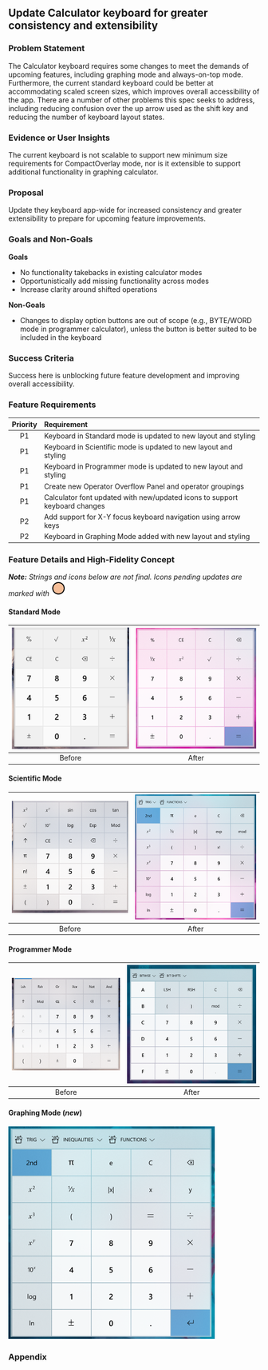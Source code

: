 ## Update Calculator keyboard for greater consistency and extensibility

### Problem Statement
The Calculator keyboard requires some changes to meet the demands of upcoming features, including graphing mode and always-on-top mode. Furthermore, the current standard keyboard could be better at accommodating scaled screen sizes, which improves overall accessibility of the app. There are a number of other problems this spec seeks to address, including reducing confusion over the up arrow used as the shift key and reducing the number of keyboard layout states.

### Evidence or User Insights
The current keyboard is not scalable to support new minimum size requirements for CompactOverlay mode, nor is it extensible to support additional functionality in graphing calculator.

### Proposal
Update they keyboard app-wide for increased consistency and greater extensibility to prepare for upcoming feature improvements.

### Goals and Non-Goals
**Goals**
* No functionality takebacks in existing calculator modes
* Opportunistically add missing functionality across modes
* Increase clarity around shifted operations

**Non-Goals**
* Changes to display option buttons are out of scope (e.g., BYTE/WORD mode in programmer calculator), unless the button is better suited to be included in the keyboard

### Success Criteria
Success here is unblocking future feature development and improving overall accessibility.

### Feature Requirements
| Priority | Requirement |
|:-:|:-|
| P1 | Keyboard in Standard mode is updated to new layout and styling |
| P1 | Keyboard in Scientific mode is updated to new layout and styling |
| P1 | Keyboard in Programmer mode is updated to new layout and styling |
| P1 | Create new Operator Overflow Panel and operator groupings |
| P1 | Calculator font updated with new/updated icons to support keyboard changes |
| P2 | Add support for X-Y focus keyboard navigation using arrow keys |
| P2 | Keyboard in Graphing Mode added with new layout and styling |

### Feature Details and High-Fidelity Concept

_**Note:** Strings and icons below are not final. Icons pending updates are marked with ![needs glyph marker](./needsGlyph.png)_

#### Standard Mode
|![Standard Calculator Before](./standardBefore.png)|![Standard Calculator After](./standardAfter.png)|
|:-:|:-:|
| Before | After |

#### Scientific Mode
|![Scientific Calculator Before](./scientificBefore.png)|![Scientific Calculator After](./scientificAfter.png)|
|:-:|:-:|
| Before | After |

#### Programmer Mode
|![Programmer Calculator Before](./programmerBefore.png)|![Programmer Calculator After](./programmerAfter.png)|
|:-:|:-:|
| Before | After |

#### Graphing Mode (_new_)
![Graphing Calculator](./graphingAfter.png)

### Appendix
<!-- Phases: For larger projects, it may be useful to break the plan into phases (e.g., crawl, walk, run). If applicable, detail that plan here. -->

<!-- Risks and Open Issues: Call out any open issues, if applicable. Waht's left to solve or agree on? -->

<!-- Resources: Include links to any additional documentation or resources, if applicable. -->
